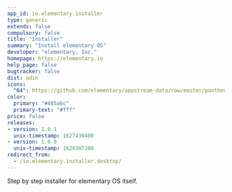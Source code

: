 ```yaml
---
app_id: io.elementary.installer
type: generic
extends: false
compulsory: false
title: "Installer"
summary: "Install elementary OS"
developer: "elementary, Inc."
homepage: https://elementary.io
help_page: false
bugtracker: false
dist: odin
icons:
  "64": https://github.com/elementary/appstream-data/raw/master/pantheon-data/main/icons/64x64/io.elementary.installer_system-os-installer.png
color:
  primary: "#485a6c"
  primary-text: "#fff"
price: false
releases:
- version: 1.0.1
  unix-timestamp: 1627430400
- version: 1.0.0
  unix-timestamp: 1626307200
redirect_from:
  - /io.elementary.installer.desktop/
---
```


<p>Step by step installer for elementary OS itself.</p>